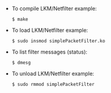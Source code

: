 - To compile LKM/Netfilter example:

      $ make

- To load LKM/Netfilter example:

      $ sudo insmod simplePacketFilter.ko

- To list filter messages (status):

      $ dmesg

- To unload LKM/Netfilter example:

      $ sudo rmmod simplePacketFilter

